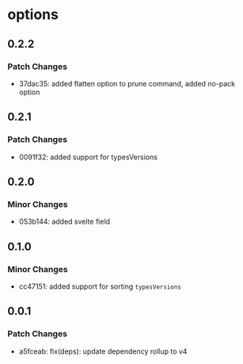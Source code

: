 # options

## 0.2.2

### Patch Changes

- 37dac35: added flatten option to prune command, added no-pack option

## 0.2.1

### Patch Changes

- 0091f32: added support for typesVersions

## 0.2.0

### Minor Changes

- 053b144: added svelte field

## 0.1.0

### Minor Changes

- cc47151: added support for sorting `typesVersions`

## 0.0.1

### Patch Changes

- a5fceab: fix(deps): update dependency rollup to v4
